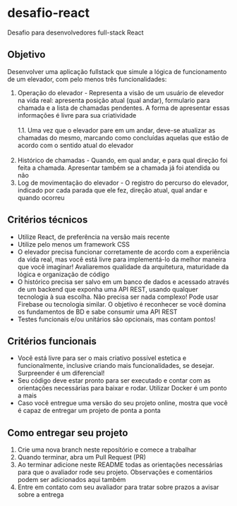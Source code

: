 # desafio-react
Desafio para desenvolvedores full-stack React

## Objetivo

Desenvolver uma aplicação fullstack que simule a lógica de funcionamento de um elevador, com pelo menos três funcionalidades:

1. Operação do elevador - Representa a visão de um usuário de elevedor na vida real: apresenta posição atual (qual andar), formulario para chamada e a lista de chamadas pendentes. A forma de apresentar essas informações é livre para sua criatividade <br /><br />
1.1. Uma vez que o elevador pare em um andar, deve-se atualizar as chamadas do mesmo, marcando como concluídas aquelas que estão de acordo com o sentido atual do elevador <br /><br />
2. Histórico de chamadas - Quando, em qual andar, e para qual direção foi feita a chamada. Apresentar também se a chamada já foi atendida ou não <br />
3. Log de movimentação do elevador - O registro do percurso do elevador, indicado por cada parada que ele fez, direção atual, qual andar e quando ocorreu<br />

## Critérios técnicos

- Utilize React, de preferência na versão mais recente
- Utilize pelo menos um framework CSS
- O elevador precisa funcionar corretamente de acordo com a experiência da vida real, mas você está livre para implementá-lo da melhor maneira que você imaginar! Avaliaremos qualidade da arquitetura, maturidade da lógica e organização de código
- O histórico precisa ser salvo em um banco de dados e acessado através de um backend que exponha uma API REST, usando qualquer tecnologia à sua escolha. Não precisa ser nada complexo! Pode usar Firebase ou tecnologia similar. O objetivo é reconhecer se você domina os fundamentos de BD e sabe consumir uma API REST 
- Testes funcionais e/ou unitários são opcionais, mas contam pontos!

## Critérios funcionais

- Você está livre para ser o mais criativo possível estetica e funcionalmente, inclusive criando mais funcionalidades, se desejar. Surpreender é um diferencial!
- Seu código deve estar pronto para ser executado e contar com as orientações necessárias para baixar e rodar. Utilizar Docker é um ponto a mais
- Caso você entregue uma versão do seu projeto online, mostra que você é capaz de entregar um projeto de ponta a ponta

## Como entregar seu projeto

1. Crie uma nova branch neste reposítório e comece a trabalhar
2. Quando terminar, abra um Pull Request (PR)
3. Ao terminar adicione neste README todas as orientações necessárias para que o avaliador rode seu projeto. Observações e comentários podem ser adicionados aqui também
4. Entre em contato com seu avaliador para tratar sobre prazos a avisar sobre a entrega


